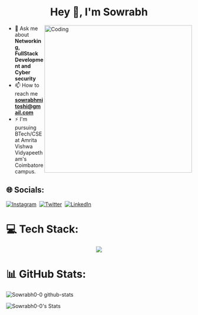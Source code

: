 <h1 align="center">Hey 👋, I'm Sowrabh</h1>

<img align="right" alt="Coding" width="400" src="https://media.tenor.com/rePDfDWO3XoAAAAd/hacking.gif">


- 💬 Ask me about **Networking, FullStack Development and Cyber security**
- 📫 How to reach me **sowrabhmitoshi@gmail.com**
- ⚡ I'm pursuing BTech/CSE at Amrita Vishwa Vidyapeetham's Coimbatore campus.

## 🌐 Socials:
[![Instagram](https://skillicons.dev/icons?i=instagram)](http://instagram.com/sowrabh_0 "Instagram")&nbsp;
[![Twitter](https://skillicons.dev/icons?i=twitter)](https://twitter.com/sowrabh0_0 "Twitter")&nbsp;
[![LinkedIn](https://skillicons.dev/icons?i=linkedin)](https://www.linkedin.com/in/sowrabhkumar "LinkedIn")

# 💻 Tech Stack:
<p align="center">
  <img src="https://skillicons.dev/icons?i=cpp,python,java,html,css,js,react,next,tailwind,nodejs,express,mysql,git,kubernetes,docker,c,githubactions,solidity,haskell,bash,ubuntu,go,postgres,androidstudio,azure,dart,figma,flutter,mongodb,vercel" />
</p>

# 📊 GitHub Stats:

![Sowrabh0-0 github-stats](https://stats.dooboo.io/api/github-stats-advanced?login=Sowrabh0-0)

![Sowrabh0-0's Stats](https://github-readme-stats.vercel.app/api?username=Sowrabh0-0&theme=tokyonight&show_icons=true&hide_border=false&count_private=true)


